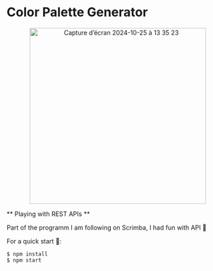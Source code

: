 # Color Palette Generator

<div align="center"><img width="400" alt="Capture d’écran 2024-10-25 à 13 35 23" src="https://github.com/user-attachments/assets/7ebbcfb2-4878-4c5f-9f4a-2ba4aa08cf21">

</div>

** Playing with REST APIs **

Part of the programm I am following on Scrimba, I had fun with API 🎉

For a quick start 💜:

```
$ npm install
$ npm start
```
